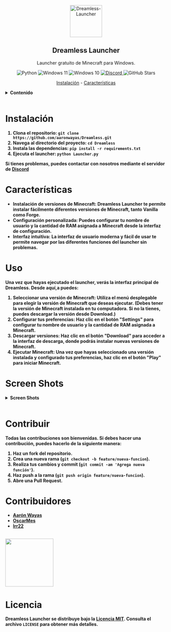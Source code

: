 
<p align="center">
  <img width="100px" src="assets\images\icon.ico" align="center" alt="Dreamless-Launcher" width="1px" />
  <h2 align="center">Dreamless Launcher</h2>
  <p align="center">Launcher gratuito de Minecraft para Windows.</p>
</p>



<p align="center">
  <a>
    <img alt="Python" src="https://img.shields.io/badge/Python-0078d4?style=for-the-badge&logo=python&logoColor=white" />
  <a>
    <img alt="Windows 11" src="https://img.shields.io/badge/Windows\_11-0078d4?style=for-the-badge&logo=windows-11&logoColor=white" />
  </a>
  <a>
    <img alt="Windows 10" src="https://img.shields.io/badge/Windows\_10-0078d4?style=for-the-badge&logo=windows-10&logoColor=white" />
  </a>
  <a href="https://discord.gg/Cyq5zu72vE">
    <img alt="Discord" src="https://img.shields.io/badge/discord-%230078d4?logo=discord&logoColor=white&style=for-the-badge" />
  </a>
  <a>
    <img alt="GitHub Stars" src="https://img.shields.io/github/stars/aaronwayas/Dreamless?style=for-the-badge&logo=github&labelColor=0078d4&color=0078d4" />
  </a>
</p>

<p align="center">
  <a href="#instalación">Instalación</a> -
  <a href="#características">Características</a>   
</p>



<details>
<br>
<summary><b>Contenido</summary>

- [Dreamless]()
    - [Instalación](#instalación)
    - [Características](#características)
    - [Uso](#uso)
    - [Screen Shots](#screen-shots)
    - [Contribuir](#contribuir)
    - [Licencia](#licencia)

</details>

<br>

# Instalación

1. Clona el repositorio: `git clone https://github.com/aaronwayas/Dreamless.git`
2. Navega al directorio del proyecto: `cd Dreamless`
3. Instala las dependencias: `pip install -r requirements.txt`
4. Ejecuta el launcher: `python Launcher.py`

Si tienes problemas, puedes contactar con nosotros mediante el servidor de [Discord](https://discord.gg/Cyq5zu72vE)

# Características

- **Instalación de versiones de Minecraft**: Dreamless Launcher te permite instalar fácilmente diferentes versiones de Minecraft, tanto Vanilla como Forge.
- **Configuración personalizada**: Puedes configurar tu nombre de usuario y la cantidad de RAM asignada a Minecraft desde la interfaz de configuración.
- **Interfaz intuitiva**: La interfaz de usuario moderna y fácil de usar te permite navegar por las diferentes funciones del launcher sin problemas.


# Uso

Una vez que hayas ejecutado el launcher, verás la interfaz principal de Dreamless. Desde aquí,a puedes:

1. **Seleccionar una versión de Minecraft**: Utiliza el menú desplegable para elegir la versión de Minecraft que deseas ejecutar. (Debes tener la versión de Minecraft instalada en tu computadora. Si no la tienes, puedes descargar la versión desde Download.)
2. **Configurar tus preferencias**: Haz clic en el botón "Settings" para configurar tu nombre de usuario y la cantidad de RAM asignada a Minecraft.
3. **Descargar versiones**: Haz clic en el botón "Download" para acceder a la interfaz de descarga, donde podrás instalar nuevas versiones de Minecraft.
4. **Ejecutar Minecraft**: Una vez que hayas seleccionado una versión instalada y configurado tus preferencias, haz clic en el botón "Play" para iniciar Minecraft.

# Screen Shots

<details>
<br>
<summary><b>Screen Shots</b></summary <br>  

Pantalla principal

<img src="https://github.com/aaronwayas/Dreamless/assets/110739797/b37de99f-ac83-4fd4-9f52-2501f706e8af" width="500px"></img>

Pantalla de descargas

<img src="https://github.com/aaronwayas/Dreamless/assets/110739797/617f24a6-a2b0-440c-bd2c-af6962857025" width="500px"></img>

Pantalla de configuración

<img src="https://github.com/aaronwayas/Dreamless/assets/110739797/33a5949f-484b-4566-acf5-f2e6b8460fac" width="500px"></img>


></details>

<br>

# Contribuir

Todas las contribuciones son bienvenidas. Si debes hacer una contribución, puedes hacerlo de la siguiente manera:

1. Haz un fork del repositorio.
2. Crea una nueva rama (`git checkout -b feature/nueva-funcion`).
3. Realiza tus cambios y commit (`git commit -am 'Agrega nueva función'`).
4. Haz push a la rama (`git push origin feature/nueva-funcion`).
5. Abre una Pull Request.

# Contribuidores

- [Aarón Wayas](https://github.com/aaronwayas)
- [OscarMes](https://github.com/OscarMes)
- [Irr22](https://github.com/Irr22)

<br>

<a href="https://github.com/aaronwayas/Dreamless/graphs/contributors">
  <img src="https://contrib.rocks/image?repo=aaronwayas/Dreamless" width="150px" />
</a>

<br>

# Licencia

Dreamless Launcher se distribuye bajo la [Licencia MIT](https://opensource.org/licenses/MIT). Consulta el archivo `LICENSE` para obtener más detalles.



